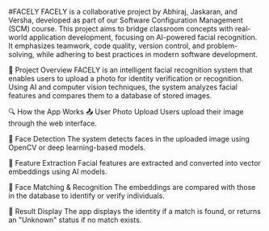 #FACELY
FACELY is a collaborative project by Abhiraj, Jaskaran, and Versha, developed as part of our Software Configuration Management (SCM) course. This project aims to bridge classroom concepts with real-world application development, focusing on AI-powered facial recognition. It emphasizes teamwork, code quality, version control, and problem-solving, while adhering to best practices in modern software development.

🚀 Project Overview
FACELY is an intelligent facial recognition system that enables users to upload a photo for identity verification or recognition. Using AI and computer vision techniques, the system analyzes facial features and compares them to a database of stored images.

🔍 How the App Works
📤 User Photo Upload
Users upload their image through the web interface.

🧠 Face Detection
The system detects faces in the uploaded image using OpenCV or deep learning-based models.

🧬 Feature Extraction
Facial features are extracted and converted into vector embeddings using AI models.

🔗 Face Matching & Recognition
The embeddings are compared with those in the database to identify or verify individuals.

📲 Result Display
The app displays the identity if a match is found, or returns an "Unknown" status if no match exists.



